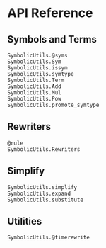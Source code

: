 # API Reference

## Symbols and Terms
```@docs
SymbolicUtils.@syms
SymbolicUtils.Sym
SymbolicUtils.issym
SymbolicUtils.symtype
SymbolicUtils.Term
SymbolicUtils.Add
SymbolicUtils.Mul
SymbolicUtils.Pow
SymbolicUtils.promote_symtype
```

## Rewriters

```@docs
@rule
SymbolicUtils.Rewriters
```

## Simplify

```@docs
SymbolicUtils.simplify
SymbolicUtils.expand
SymbolicUtils.substitute
```

## Utilities

```@docs
SymbolicUtils.@timerewrite
```
